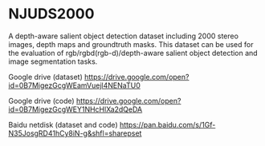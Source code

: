 # NJUDS2000
A depth-aware salient object detection dataset including 2000 stereo images, depth maps and groundtruth masks. This dataset can be used for the evaluation of rgb/rgbd(rgb-d)/depth-aware salient object detection and image segmentation tasks.

Google drive (dataset)
https://drive.google.com/open?id=0B7MigezGcgWEamVuejl4NENaTU0

Google drive (code)
https://drive.google.com/open?id=0B7MigezGcgWEY1NHcHlXa2dQeDA

Baidu netdisk (dataset and code)
https://pan.baidu.com/s/1Gf-N35JosgRD41hCy8iN-g&shfl=sharepset
